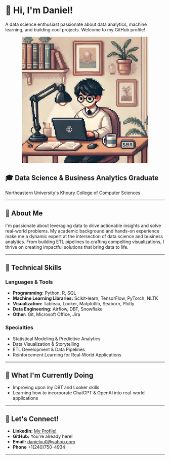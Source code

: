 # 👋 Hi, I'm Daniel!

A data science enthusiast passionate about data analytics, machine learning, and building cool projects. Welcome to my GitHub profile!

<p align="center">
  <img src="assets/GitHub PFP.jpeg" alt="It's me!" width="400">
</p>

## 🎓 **Data Science & Business Analytics Graduate**  
Northeastern University's Khoury College of Computer Sciences

---

## 🚀 About Me
I'm passionate about leveraging data to drive actionable insights and solve real-world problems. My academic background and hands-on experience make me a dynamic expert at the intersection of data science and business analytics. From building ETL pipelines to crafting compelling visualizations, I thrive on creating impactful solutions that bring data to life.

---

## 💼 Technical Skills

### **Languages & Tools**
- **Programming:** Python, R, SQL
- **Machine Learning Libraries:** Scikit-learn, TensorFlow, PyTorch, NLTK
- **Visualization:** Tableau, Looker, Matplotlib, Seaborn, Plotly
- **Data Engineering:** Airflow, DBT, Snowflake
- **Other:** Git, Microsoft Office, Jira

### **Specialties**
- Statistical Modeling & Predictive Analytics
- Data Visualization & Storytelling
- ETL Development & Data Pipelines
- Reinforcement Learning for Real-World Applications

---

## 🌱 What I'm Currently Doing
- Improving upon my DBT and Looker skills
- Learning how to incorporate ChatGPT & OpenAI into real-world applications

---

## 🤝 Let's Connect!
- **LinkedIn:** [My Profile!](www.linkedin.com/in/daniel-xu-0)
- **GitHub:** You're already here!
- **Email:** danielxu0@yahoo.com
- **Phone** +1(240)750-4934

---
